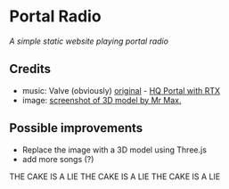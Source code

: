 # Portal Radio

_A simple static website playing portal radio_

## Credits

- music: Valve (obviously) [original](https://www.youtube.com/watch?v=mD3v1B_aXw0) - [HQ Portal with RTX](https://www.youtube.com/watch?v=7lN6_j6IPFg)
- image: [screenshot of 3D model by Mr Max.](https://sketchfab.com/3d-models/portal-radio-9896a03c4dbf4cb78c31ffcf1d850ece)

## Possible improvements

- Replace the image with a 3D model using Three.js
- add more songs (?)

THE CAKE IS A LIE THE CAKE IS A LIE THE CAKE IS A LIE
